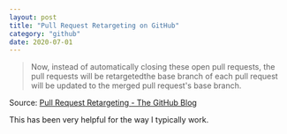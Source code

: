 ```yaml
---
layout: post
title: "Pull Request Retargeting on GitHub"
category: "github"
date: 2020-07-01
---
```


> Now, instead of automatically closing these open pull requests, the pull requests will be retargetedthe base branch of each pull request will be updated to the merged pull request's base branch.

Source: [Pull Request Retargeting - The GitHub Blog](https://github.blog/changelog/2020-05-19-pull-request-retargeting/)

This has been very helpful for the way I typically work.

